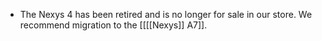 - The Nexys 4 has been retired and is no longer for sale in our store. We recommend migration to the [[[[Nexys]] A7]].

